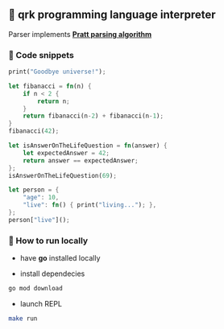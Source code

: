 ## 🌌 qrk programming language interpreter

Parser implements [**Pratt parsing algorithm**](https://journal.stuffwithstuff.com/2011/03/19/pratt-parsers-expression-parsing-made-easy/)

### 📃 Code snippets

```rs
print("Goodbye universe!");
```

```rs
let fibanacci = fn(n) {
    if n < 2 {
        return n;
    }
    return fibanacci(n-2) + fibanacci(n-1);
}
fibanacci(42);
```

```rs
let isAnswerOnTheLifeQuestion = fn(answer) { 
    let expectedAnswer = 42;
    return answer == expectedAnswer;
};
isAnswerOnTheLifeQuestion(69);
```

```rs
let person = {
    "age": 10,
    "live": fn() { print("living..."); },
};
person["live"]();
```

### 🚀 How to run locally

- have **go** installed locally

- install dependecies

```bash
go mod download
```

- launch REPL

```bash
make run
```
